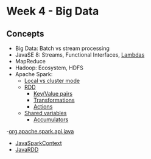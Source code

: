# Week 4 - Big Data
## Concepts
- Big Data: Batch vs stream processing
- JavaSE 8: Streams, Functional Interfaces, [Lambdas](https://docs.oracle.com/javase/tutorial/java/javaOO/lambdaexpressions.html)
- MapReduce
- Hadoop: Ecosystem, HDFS
- Apache Spark: 
  - [Local vs cluster mode](https://spark.apache.org/docs/2.4.5/submitting-applications.html#master-urls)
  - [RDD](https://spark.apache.org/docs/2.4.5/rdd-programming-guide.html)
    - [Key/Value pairs](https://spark.apache.org/docs/2.4.5/rdd-programming-guide.html#working-with-key-value-pairs)
    - [Transformations](https://spark.apache.org/docs/2.4.5/rdd-programming-guide.html#transformations)
    - [Actions](https://spark.apache.org/docs/2.4.5/rdd-programming-guide.html#actions)
  - [Shared variables](https://spark.apache.org/docs/2.4.5/rdd-programming-guide.html#shared-variables)
    - [Accumulators](https://spark.apache.org/docs/2.4.5/rdd-programming-guide.html#accumulators)

-[org.apache.spark.api.java](https://spark.apache.org/docs/2.4.5/api/java/org/apache/spark/api/java/package-summary.html)
  - [JavaSparkContext](https://spark.apache.org/docs/2.4.5/api/java/org/apache/spark/api/java/JavaSparkContext.html)
  - [JavaRDD](https://spark.apache.org/docs/2.4.5/api/java/org/apache/spark/rdd/RDD.html)
